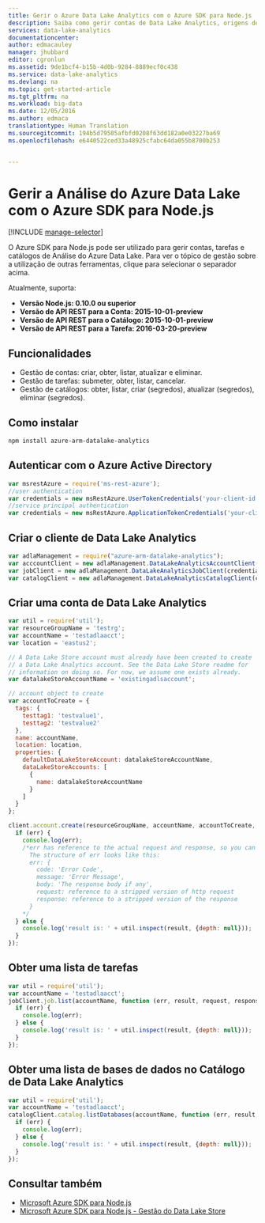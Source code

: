 ```yaml
---
title: Gerir o Azure Data Lake Analytics com o Azure SDK para Node.js | Microsoft Docs
description: Saiba como gerir contas de Data Lake Analytics, origens de dados, tarefas e os utilizadores que utilizam o Azure SDK para Node.js
services: data-lake-analytics
documentationcenter: 
author: edmacauley
manager: jhubbard
editor: cgronlun
ms.assetid: 9de1bcf4-b15b-4d0b-9284-8889ecf0c438
ms.service: data-lake-analytics
ms.devlang: na
ms.topic: get-started-article
ms.tgt_pltfrm: na
ms.workload: big-data
ms.date: 12/05/2016
ms.author: edmaca
translationtype: Human Translation
ms.sourcegitcommit: 194b5d79505afbfd0208f63dd182a0e03227ba69
ms.openlocfilehash: e6440522ced33a48925cfabc64da055b8700b253


---
```

# <a name="manage-azure-data-lake-analytics-using-azure-sdk-for-nodejs"></a>Gerir a Análise do Azure Data Lake com o Azure SDK para Node.js
[!INCLUDE [manage-selector](../../includes/data-lake-analytics-selector-manage.md)]

O Azure SDK para Node.js pode ser utilizado para gerir contas, tarefas e catálogos de Análise do Azure Data Lake. Para ver o tópico de gestão sobre a utilização de outras ferramentas, clique para selecionar o separador acima.

Atualmente, suporta:

* **Versão Node.js: 0.10.0 ou superior**
* **Versão de API REST para a Conta: 2015-10-01-preview**
* **Versão de API REST para o Catálogo: 2015-10-01-preview**
* **Versão de API REST para a Tarefa: 2016-03-20-preview**

## <a name="features"></a>Funcionalidades
* Gestão de contas: criar, obter, listar, atualizar e eliminar.
* Gestão de tarefas: submeter, obter, listar, cancelar.
* Gestão de catálogos: obter, listar, criar (segredos), atualizar (segredos), eliminar (segredos).

## <a name="how-to-install"></a>Como instalar
```bash
npm install azure-arm-datalake-analytics
```

## <a name="authenticate-using-azure-active-directory"></a>Autenticar com o Azure Active Directory
 ```javascript
 var msrestAzure = require('ms-rest-azure');
 //user authentication
 var credentials = new msRestAzure.UserTokenCredentials('your-client-id', 'your-domain', 'your-username', 'your-password', 'your-redirect-uri');
 //service principal authentication
 var credentials = new msRestAzure.ApplicationTokenCredentials('your-client-id', 'your-domain', 'your-secret');
 ```

## <a name="create-the-data-lake-analytics-client"></a>Criar o cliente de Data Lake Analytics
```javascript
var adlaManagement = require("azure-arm-datalake-analytics");
var acccountClient = new adlaManagement.DataLakeAnalyticsAccountClient(credentials, 'your-subscription-id');
var jobClient = new adlaManagement.DataLakeAnalyticsJobClient(credentials, 'azuredatalakeanalytics.net');
var catalogClient = new adlaManagement.DataLakeAnalyticsCatalogClient(credentials, 'azuredatalakeanalytics.net');
```

## <a name="create-a-data-lake-analytics-account"></a>Criar uma conta de Data Lake Analytics
```javascript
var util = require('util');
var resourceGroupName = 'testrg';
var accountName = 'testadlaacct';
var location = 'eastus2';

// A Data Lake Store account must already have been created to create
// a Data Lake Analytics account. See the Data Lake Store readme for
// information on doing so. For now, we assume one exists already.
var datalakeStoreAccountName = 'existingadlsaccount';

// account object to create
var accountToCreate = {
  tags: {
    testtag1: 'testvalue1',
    testtag2: 'testvalue2'
  },
  name: accountName,
  location: location,
  properties: {
    defaultDataLakeStoreAccount: datalakeStoreAccountName,
    dataLakeStoreAccounts: [
      {
        name: datalakeStoreAccountName
      }
    ]
  }
};

client.account.create(resourceGroupName, accountName, accountToCreate, function (err, result, request, response) {
  if (err) {
    console.log(err);
    /*err has reference to the actual request and response, so you can see what was sent and received on the wire.
      The structure of err looks like this:
      err: {
        code: 'Error Code',
        message: 'Error Message',
        body: 'The response body if any',
        request: reference to a stripped version of http request
        response: reference to a stripped version of the response
      }
    */
  } else {
    console.log('result is: ' + util.inspect(result, {depth: null}));
  }
});
```

## <a name="get-a-list-of-jobs"></a>Obter uma lista de tarefas
```javascript
var util = require('util');
var accountName = 'testadlaacct';
jobClient.job.list(accountName, function (err, result, request, response) {
  if (err) {
    console.log(err);
  } else {
    console.log('result is: ' + util.inspect(result, {depth: null}));
  }
});
```

## <a name="get-a-list-of-databases-in-the-data-lake-analytics-catalog"></a>Obter uma lista de bases de dados no Catálogo de Data Lake Analytics
```javascript
var util = require('util');
var accountName = 'testadlaacct';
catalogClient.catalog.listDatabases(accountName, function (err, result, request, response) {
  if (err) {
    console.log(err);
  } else {
    console.log('result is: ' + util.inspect(result, {depth: null}));
  }
});
```

## <a name="see-also"></a>Consultar também
* [Microsoft Azure SDK para Node.js](https://github.com/azure/azure-sdk-for-node)
* [Microsoft Azure SDK para Node.js - Gestão do Data Lake Store](https://github.com/Azure/azure-sdk-for-node/tree/autorest/lib/services/dataLake.Store)




<!--HONumber=Dec16_HO2-->


